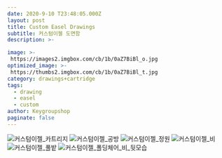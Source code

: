 ```yaml
---
date: 2020-9-10 T23:48:05.000Z
layout: post
title: Custom Easel Drawings
subtitle: 커스텀이젤 도면함
description: >-

image: >-
 https://images2.imgbox.com/cb/1b/0aZ7BiBl_o.jpg
optimized_image: >-
 https://thumbs2.imgbox.com/cb/1b/0aZ7BiBl_t.jpg
category: drawings+cartridge
tags:
  - drawing
  - easel
  - custom
author: Keygroupshop
paginate: false
---
```

<img src="https://images2.imgbox.com/13/39/vue5ZmqR_o.jpg" alt="커스텀이젤_카트리지"/>
<img src="https://images2.imgbox.com/4e/73/9JzLNoBI_o.jpg" alt="커스텀이젤_공방"/>
<img src="https://images2.imgbox.com/10/b9/iu91vNLo_o.jpg" alt="커스텀이젤_정원"/>
<img src="https://images2.imgbox.com/0e/a3/sTOosZes_o.jpg" alt="커스텀이젤_비"/>
<img src="https://images2.imgbox.com/cc/c5/ZAcWo64O_o.jpg" alt="커스텀이젤_풀밭"/>
<img src="https://images2.imgbox.com/22/93/lS8QPzEc_o.jpg" alt="커스텀이젤_폴딩체어_비_뒷모습"/>
